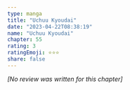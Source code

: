 ```yaml
---
type: manga
title: "Uchuu Kyoudai"
date: "2023-04-22T08:38:19"
name: "Uchuu Kyoudai"
chapter: 55
rating: 3
ratingEmoji: ⭐️⭐️⭐️
share: false
---
```


*[No review was written for this chapter]*
